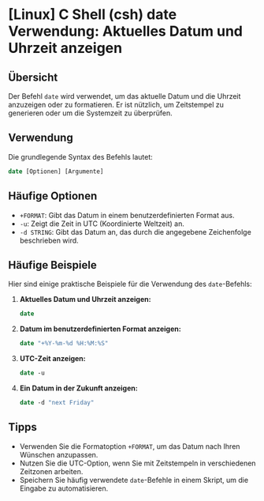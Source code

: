 # [Linux] C Shell (csh) date Verwendung: Aktuelles Datum und Uhrzeit anzeigen

## Übersicht
Der Befehl `date` wird verwendet, um das aktuelle Datum und die Uhrzeit anzuzeigen oder zu formatieren. Er ist nützlich, um Zeitstempel zu generieren oder um die Systemzeit zu überprüfen.

## Verwendung
Die grundlegende Syntax des Befehls lautet:

```csh
date [Optionen] [Argumente]
```

## Häufige Optionen
- `+FORMAT`: Gibt das Datum in einem benutzerdefinierten Format aus.
- `-u`: Zeigt die Zeit in UTC (Koordinierte Weltzeit) an.
- `-d STRING`: Gibt das Datum an, das durch die angegebene Zeichenfolge beschrieben wird.

## Häufige Beispiele
Hier sind einige praktische Beispiele für die Verwendung des `date`-Befehls:

1. **Aktuelles Datum und Uhrzeit anzeigen:**
   ```csh
   date
   ```

2. **Datum im benutzerdefinierten Format anzeigen:**
   ```csh
   date "+%Y-%m-%d %H:%M:%S"
   ```

3. **UTC-Zeit anzeigen:**
   ```csh
   date -u
   ```

4. **Ein Datum in der Zukunft anzeigen:**
   ```csh
   date -d "next Friday"
   ```

## Tipps
- Verwenden Sie die Formatoption `+FORMAT`, um das Datum nach Ihren Wünschen anzupassen.
- Nutzen Sie die UTC-Option, wenn Sie mit Zeitstempeln in verschiedenen Zeitzonen arbeiten.
- Speichern Sie häufig verwendete `date`-Befehle in einem Skript, um die Eingabe zu automatisieren.